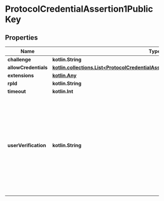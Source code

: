
# ProtocolCredentialAssertion1PublicKey

## Properties
Name | Type | Description | Notes
------------ | ------------- | ------------- | -------------
**challenge** | **kotlin.String** |  | 
**allowCredentials** | [**kotlin.collections.List&lt;ProtocolCredentialAssertion1PublicKeyAllowCredentialsInner&gt;**](ProtocolCredentialAssertion1PublicKeyAllowCredentialsInner.md) |  |  [optional]
**extensions** | [**kotlin.Any**](.md) |  |  [optional]
**rpId** | **kotlin.String** |  |  [optional]
**timeout** | **kotlin.Int** |  |  [optional]
**userVerification** | **kotlin.String** | UserVerification This member describes the Relying Party&#39;s requirements regarding user verification for the create() operation. Eligible authenticators are filtered to only those capable of satisfying this requirement. |  [optional]



